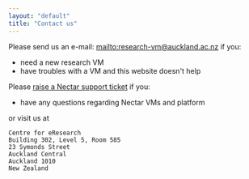 ```yaml
---
layout: "default"
title: "Contact us"
---
```


Please send us an e-mail: <mailto:research-vm@auckland.ac.nz> if you:
- need a new research VM
- have troubles with a VM and this website doesn't help

Please [raise a Nectar support ticket](http://support.ehelp.edu.au/) if you:
- have any questions regarding Nectar VMs and platform 

or visit us at

```
Centre for eResearch
Building 302, Level 5, Room 585
23 Symonds Street
Auckland Central
Auckland 1010
New Zealand
```
